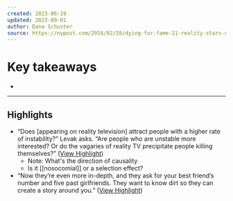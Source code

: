 ```yaml
---
created: 2023-06-19
updated: 2023-09-01
author: Dana Schuster
source: https://nypost.com/2016/02/28/dying-for-fame-21-reality-stars-commit-suicide-in-past-decade/
---
```

# Key takeaways
- 

---

## Highlights
- “Does [appearing on reality television] attract people with a higher rate of instability?” Levak asks. “Are people who are unstable more interested? Or do the vagaries of reality TV precipitate people killing themselves?” ([View Highlight](https://read.readwise.io/read/01h39ye7t961rpcc12739wg7hn))
    - Note: What's the direction of causality
    - Is it [[nosocomial]] or a selection effect?
- “Now they’re even more in-depth, and they ask for your best friend’s number and five past girlfriends. They want to know dirt so they can create a story around you.” ([View Highlight](https://read.readwise.io/read/01h39yjvn1v9t4afs513vka9rp))

